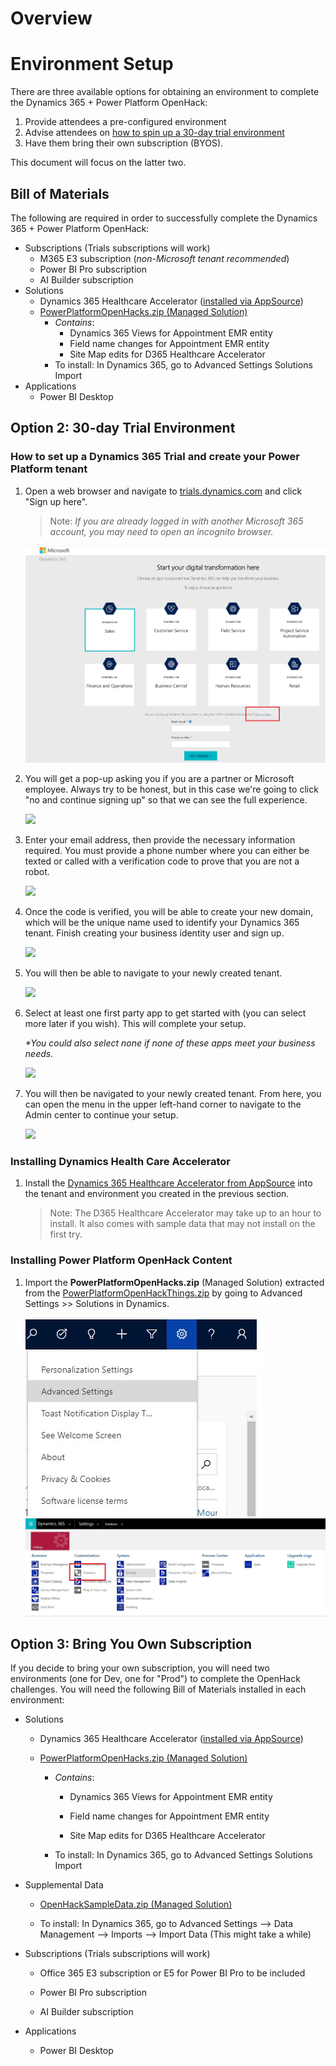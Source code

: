 # Overview

# Environment Setup

There are three available options for obtaining an environment to
complete the Dynamics 365 + Power Platform OpenHack: 
1. Provide attendees a pre-configured environment  
2. Advise attendees on [how to spin up a 30-day
trial environment](#option-2-30-day-trial-environment)
3. Have them bring their own subscription (BYOS).

This document will focus on the latter two.

## Bill of Materials

The following are required in order to successfully complete the
Dynamics 365 + Power Platform OpenHack:
-   Subscriptions (Trials subscriptions will work)
    -   M365 E3 subscription (*non-Microsoft tenant recommended*)
    -   Power BI Pro subscription
    -   AI Builder subscription
-   Solutions
    -   Dynamics 365 Healthcare Accelerator ([installed via AppSource](https://appsource.microsoft.com/en-us/product/dynamics-365/msemr.healthcarecommondatamodel?tab=Overview))
    -   [PowerPlatformOpenHacks.zip (Managed Solution)](deploy/PowerPlatformOpenHackThings.zip?raw=true)
        -   *Contains*:
            -   Dynamics 365 Views for Appointment EMR entity
            -   Field name changes for Appointment EMR entity
            -   Site Map edits for D365 Healthcare Accelerator
        -   To install: In Dynamics 365, go to Advanced Settings
            Solutions Import
-   Applications
    -   Power BI Desktop

## Option 2: 30-day Trial Environment

### How to set up a Dynamics 365 Trial and create your Power Platform tenant


1.  Open a web browser and navigate to [trials.dynamics.com](https://trials.dynamics.com/) and click
    "Sign up here".

    > Note: *If you are already logged in with another Microsoft 365 account, you
    may need to open an incognito browser.*

    ![](images/image3.png)

1.  You will get a pop-up asking you if you are a partner or Microsoft
    employee. Always try to be honest, but in this case we're going to
    click "no and continue signing up" so that we can see the full
    experience.

    ![](images/image4.png)

1.  Enter your email address, then provide the necessary information
    required. You must provide a phone number where you can either be
    texted or called with a verification code to prove that you are not
    a robot.

    ![](images/image5.png)

1.  Once the code is verified, you will be able to create your new
    domain, which will be the unique name used to identify your Dynamics
    365 tenant. Finish creating your business identity user and sign up.

    ![](images/image6.png)

1.  You will then be able to navigate to your newly created tenant.

    ![](images/image7.png)

1.  Select at least one first party app to get started with (you can
    select more later if you wish). This will complete your setup.

    *\*You could also select none if none of these apps meet your business needs.*

    ![](images/image8.png)

1.  You will then be navigated to your newly created tenant. From here,
    you can open the menu in the upper left-hand corner to navigate to
    the Admin center to continue your setup.

    ![](images/image9.png)

### Installing Dynamics Health Care Accelerator
1. Install the [Dynamics 365 Healthcare Accelerator from AppSource](https://appsource.microsoft.com/en-us/product/dynamics-365/msemr.healthcarecommondatamodel?tab=Overview) into the tenant and environment you created in the previous section. 
    > Note: The D365 Healthcare Accelerator may take up to an hour to install.  It also comes with sample data that may not install on the first try.

### Installing Power Platform OpenHack Content

1. Import the **PowerPlatformOpenHacks.zip** (Managed Solution) extracted from the [PowerPlatformOpenHackThings.zip](deployment/PowerPlatformOpenHackThings.zip?raw=true) by going to Advanced Settings >> Solutions in Dynamics.

    ![](images/Dynamics-AdvancedSettings.jpg)
    ![](images/Dynamics-Solutions.jpg)

## Option 3: Bring You Own Subscription 

If you decide to bring your own subscription, you will need two
environments (one for Dev, one for "Prod") to complete the OpenHack
challenges. You will need the following Bill of Materials installed in
each environment:

-   Solutions

    -   Dynamics 365 Healthcare Accelerator ([installed via AppSource](https://appsource.microsoft.com/en-us/product/dynamics-365/msemr.healthcarecommondatamodel?tab=Overview))

    -   [PowerPlatformOpenHacks.zip (Managed Solution)](deploy/PowerPlatformOpenHackThings.zip?raw=true)

        -   *Contains*:

            -   Dynamics 365 Views for Appointment EMR entity

            -   Field name changes for Appointment EMR entity

            -   Site Map edits for D365 Healthcare Accelerator

        -   To install: In Dynamics 365, go to Advanced Settings Solutions Import

-   Supplemental Data

    -   [OpenHackSampleData.zip (Managed Solution)](deploy/OpenHackSampleData.zip?raw=true)

    -   To install: In Dynamics 365, go to Advanced Settings --> Data Management --> Imports --> Import Data (This might take a while)

-   Subscriptions (Trials subscriptions will work)

    -   Office 365 E3 subscription or E5 for Power BI Pro to be included

    -   Power BI Pro subscription

    -   AI Builder subscription

-   Applications

    -   Power BI Desktop
